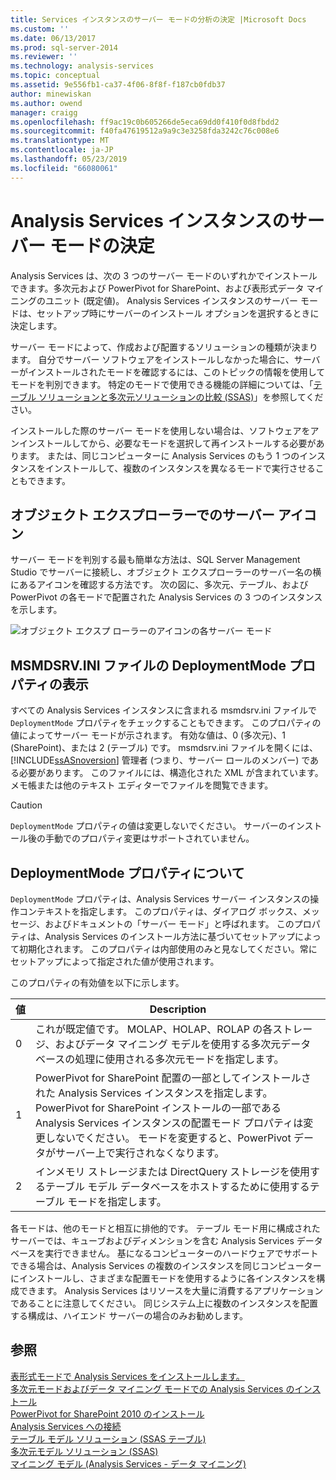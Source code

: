 ```yaml
---
title: Services インスタンスのサーバー モードの分析の決定 |Microsoft Docs
ms.custom: ''
ms.date: 06/13/2017
ms.prod: sql-server-2014
ms.reviewer: ''
ms.technology: analysis-services
ms.topic: conceptual
ms.assetid: 9e556fb1-ca37-4f06-8f8f-f187cb0fdb37
author: minewiskan
ms.author: owend
manager: craigg
ms.openlocfilehash: ff9ac19c0b605266de5eca69dd0f410f0d8fbdd2
ms.sourcegitcommit: f40fa47619512a9a9c3e3258fda3242c76c008e6
ms.translationtype: MT
ms.contentlocale: ja-JP
ms.lasthandoff: 05/23/2019
ms.locfileid: "66080061"
---
```

# <a name="determine-the-server-mode-of-an-analysis-services-instance"></a>Analysis Services インスタンスのサーバー モードの決定
  Analysis Services は、次の 3 つのサーバー モードのいずれかでインストールできます。多次元および PowerPivot for SharePoint、および表形式データ マイニングのユニット (既定値)。 Analysis Services インスタンスのサーバー モードは、セットアップ時にサーバーのインストール オプションを選択するときに決定します。  
  
 サーバー モードによって、作成および配置するソリューションの種類が決まります。 自分でサーバー ソフトウェアをインストールしなかった場合に、サーバーがインストールされたモードを確認するには、このトピックの情報を使用してモードを判別できます。 特定のモードで使用できる機能の詳細については、「[テーブル ソリューションと多次元ソリューションの比較 &#40;SSAS&#41;](../comparing-tabular-and-multidimensional-solutions-ssas.md)」を参照してください。  
  
 インストールした際のサーバー モードを使用しない場合は、ソフトウェアをアンインストールしてから、必要なモードを選択して再インストールする必要があります。 または、同じコンピューターに Analysis Services のもう 1 つのインスタンスをインストールして、複数のインスタンスを異なるモードで実行させることもできます。  
  
## <a name="server-icons-in-object-explorer"></a>オブジェクト エクスプローラーでのサーバー アイコン  
 サーバー モードを判別する最も簡単な方法は、SQL Server Management Studio でサーバーに接続し、オブジェクト エクスプローラーのサーバー名の横にあるアイコンを確認する方法です。 次の図に、多次元、テーブル、および PowerPivot の各モードで配置された Analysis Services の 3 つのインスタンスを示します。  
  
 ![オブジェクト エクスプ ローラーのアイコンの各サーバー モード](../media/ssas-ssms-servermodes.gif "サーバー モードごとのオブジェクト エクスプ ローラーのアイコン")  
  
## <a name="viewing-deploymentmode-property-in-msmdsrvini-file"></a>MSMDSRV.INI ファイルの DeploymentMode プロパティの表示  
 すべての Analysis Services インスタンスに含まれる msmdsrv.ini ファイルで `DeploymentMode` プロパティをチェックすることもできます。 このプロパティの値によってサーバー モードが示されます。 有効な値は、0 (多次元)、1 (SharePoint)、または 2 (テーブル) です。 msmdsrv.ini ファイルを開くには、 [!INCLUDE[ssASnoversion](../../includes/ssasnoversion-md.md)] 管理者 (つまり、サーバー ロールのメンバー) である必要があります。 このファイルには、構造化された XML が含まれています。 メモ帳または他のテキスト エディターでファイルを閲覧できます。  
  
> [!CAUTION]  
>  `DeploymentMode` プロパティの値は変更しないでください。 サーバーのインストール後の手動でのプロパティ変更はサポートされていません。  
  
## <a name="about-the-deploymentmode-property"></a>DeploymentMode プロパティについて  
 `DeploymentMode` プロパティは、Analysis Services サーバー インスタンスの操作コンテキストを指定します。 このプロパティは、ダイアログ ボックス、メッセージ、およびドキュメントの「サーバー モード」と呼ばれます。 このプロパティは、Analysis Services のインストール方法に基づいてセットアップによって初期化されます。 このプロパティは内部使用のみと見なしてください。常にセットアップによって指定された値が使用されます。  
  
 このプロパティの有効値を以下に示します。  
  
|値|Description|  
|-----------|-----------------|  
|0|これが既定値です。 MOLAP、HOLAP、ROLAP の各ストレージ、およびデータ マイニング モデルを使用する多次元データベースの処理に使用される多次元モードを指定します。|  
|1|PowerPivot for SharePoint 配置の一部としてインストールされた Analysis Services インスタンスを指定します。 PowerPivot for SharePoint インストールの一部である Analysis Services インスタンスの配置モード プロパティは変更しないでください。 モードを変更すると、PowerPivot データがサーバー上で実行されなくなります。|  
|2|インメモリ ストレージまたは DirectQuery ストレージを使用するテーブル モデル データベースをホストするために使用するテーブル モードを指定します。|  
  
 各モードは、他のモードと相互に排他的です。 テーブル モード用に構成されたサーバーでは、キューブおよびディメンションを含む Analysis Services データベースを実行できません。 基になるコンピューターのハードウェアでサポートできる場合は、Analysis Services の複数のインスタンスを同じコンピューターにインストールし、さまざまな配置モードを使用するように各インスタンスを構成できます。 Analysis Services はリソースを大量に消費するアプリケーションであることに注意してください。 同じシステム上に複数のインスタンスを配置する構成は、ハイエンド サーバーの場合のみお勧めします。  
  
## <a name="see-also"></a>参照  
 [表形式モードで Analysis Services をインストールします。](install-windows/install-analysis-services.md)   
 [多次元モードおよびデータ マイニング モードでの Analysis Services のインストール](../../sql-server/install/install-analysis-services-in-multidimensional-and-data-mining-mode.md)   
 [PowerPivot for SharePoint 2010 のインストール](../../sql-server/install/powerpivot-for-sharepoint-2010-installation.md)   
 [Analysis Services への接続](connect-to-analysis-services.md)   
 [テーブル モデル ソリューション &#40;SSAS テーブル&#41;](../tabular-model-solutions-ssas-tabular.md)   
 [多次元モデル ソリューション &#40;SSAS&#41;](../multidimensional-models/multidimensional-model-solutions-ssas.md)   
 [マイニング モデル &#40;Analysis Services - データ マイニング&#41;](../data-mining/mining-models-analysis-services-data-mining.md)  
  
  
